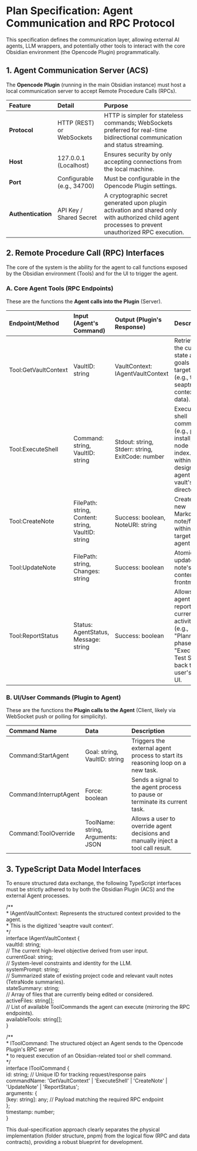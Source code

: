 # **Plan Specification: Agent Communication and RPC Protocol**

This specification defines the communication layer, allowing external AI agents, LLM wrappers, and potentially other tools to interact with the core Obsidian environment (the Opencode Plugin) programmatically.

## **1\. Agent Communication Server (ACS)**

The **Opencode Plugin** (running in the main Obsidian instance) must host a local communication server to accept Remote Procedure Calls (RPCs).

| Feature | Detail | Purpose |
| :---- | :---- | :---- |
| **Protocol** | HTTP (REST) or WebSockets | HTTP is simpler for stateless commands; WebSockets preferred for real-time bidirectional communication and status streaming. |
| **Host** | 127.0.0.1 (Localhost) | Ensures security by only accepting connections from the local machine. |
| **Port** | Configurable (e.g., 34700\) | Must be configurable in the Opencode Plugin settings. |
| **Authentication** | API Key / Shared Secret | A cryptographic secret generated upon plugin activation and shared only with authorized child agent processes to prevent unauthorized RPC execution. |

## **2\. Remote Procedure Call (RPC) Interfaces**

The core of the system is the ability for the agent to call functions exposed by the Obsidian environment (Tools) and for the UI to trigger the agent.

### **A. Core Agent Tools (RPC Endpoints)**

These are the functions the **Agent calls into the Plugin** (Server).

| Endpoint/Method | Input (Agent's Command) | Output (Plugin's Response) | Description |
| :---- | :---- | :---- | :---- |
| Tool:GetVaultContext | VaultID: string | VaultContext: IAgentVaultContext | Retrieves the current state and goals of the target vault (e.g., the seaptre context data). |
| Tool:ExecuteShell | Command: string, VaultID: string | Stdout: string, Stderr: string, ExitCode: number | Executes a shell command (e.g., pnpm install, node index.js) within the designated agent vault's root directory. |
| Tool:CreateNote | FilePath: string, Content: string, VaultID: string | Success: boolean, NoteURI: string | Creates a new Markdown note/file within the target agent vault. |
| Tool:UpdateNote | FilePath: string, Changes: string | Success: boolean | Atomically updates a note's content or frontmatter. |
| Tool:ReportStatus | Status: AgentStatus, Message: string | Success: boolean | Allows the agent to report its current activity (e.g., "Planning phase," "Executing Test Suite") back to the user's main UI. |

### **B. UI/User Commands (Plugin to Agent)**

These are the functions the **Plugin calls to the Agent** (Client, likely via WebSocket push or polling for simplicity).

| Command Name | Data | Description |
| :---- | :---- | :---- |
| Command:StartAgent | Goal: string, VaultID: string | Triggers the external agent process to start its reasoning loop on a new task. |
| Command:InterruptAgent | Force: boolean | Sends a signal to the agent process to pause or terminate its current task. |
| Command:ToolOverride | ToolName: string, Arguments: JSON | Allows a user to override agent decisions and manually inject a tool call result. |

## **3\. TypeScript Data Model Interfaces**

To ensure structured data exchange, the following TypeScript interfaces must be strictly adhered to by both the Obsidian Plugin (ACS) and the external Agent processes.

/\*\*  
 \* IAgentVaultContext: Represents the structured context provided to the agent.  
 \* This is the digitized 'seaptre vault context'.  
 \*/  
interface IAgentVaultContext {  
    vaultId: string;  
    // The current high-level objective derived from user input.  
    currentGoal: string;  
    // System-level constraints and identity for the LLM.  
    systemPrompt: string;  
    // Summarized state of existing project code and relevant vault notes (TetraNode summaries).  
    stateSummary: string;  
    // Array of files that are currently being edited or considered.  
    activeFiles: string\[\];  
    // List of available ToolCommands the agent can execute (mirroring the RPC endpoints).  
    availableTools: string\[\];  
}

/\*\*  
 \* IToolCommand: The structured object an Agent sends to the Opencode Plugin's RPC server  
 \* to request execution of an Obsidian-related tool or shell command.  
 \*/  
interface IToolCommand {  
    id: string; // Unique ID for tracking request/response pairs  
    commandName: 'GetVaultContext' | 'ExecuteShell' | 'CreateNote' | 'UpdateNote' | 'ReportStatus';  
    arguments: {  
        \[key: string\]: any; // Payload matching the required RPC endpoint  
    };  
    timestamp: number;  
}

This dual-specification approach clearly separates the physical implementation (folder structure, pnpm) from the logical flow (RPC and data contracts), providing a robust blueprint for development.